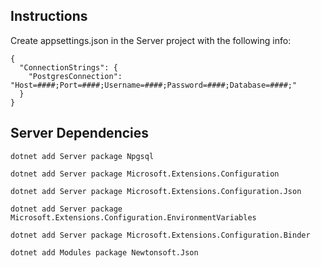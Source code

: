 ## Instructions
Create appsettings.json in the Server project with the following info:
```
{
  "ConnectionStrings": {
    "PostgresConnection": "Host=####;Port=####;Username=####;Password=####;Database=####;"
  }
}
```

## Server Dependencies
`dotnet add Server package Npgsql`

`dotnet add Server package Microsoft.Extensions.Configuration`

`dotnet add Server package Microsoft.Extensions.Configuration.Json`

`dotnet add Server package Microsoft.Extensions.Configuration.EnvironmentVariables`

`dotnet add Server package Microsoft.Extensions.Configuration.Binder`

`dotnet add Modules package Newtonsoft.Json`